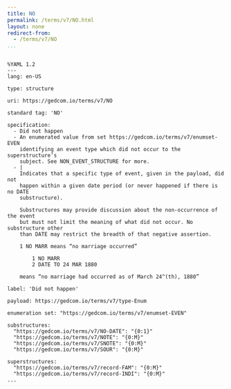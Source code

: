 ```yaml
---
title: NO
permalink: /terms/v7/NO.html
layout: none
redirect-from:
  - /terms/v7/NO
...
```


```

%YAML 1.2
---
lang: en-US

type: structure

uri: https://gedcom.io/terms/v7/NO

standard tag: 'NO'

specification:
  - Did not happen
  - An enumerated value from set https://gedcom.io/terms/v7/enumset-EVEN
    identifying an event type which did not occur to the superstructure’s
    subject. See NON_EVENT_STRUCTURE for more.
  - |
    Indicates that a specific type of event, given in the payload, did not
    happen within a given date period (or never happened if there is no DATE
    substructure).
    
    Substructures may provide discussion about the non-occurrence of the event
    but must not limit the meaning of what did not occur. No substructure other
    than DATE may restrict the breadth of that negative assertion.
    
    1 NO MARR means “no marriage occurred”
    
        1 NO MARR
        2 DATE TO 24 MAR 1880
    
    means “no marriage had occurred as of March 24^(th), 1880”

label: 'Did not happen'

payload: https://gedcom.io/terms/v7/type-Enum

enumeration set: "https://gedcom.io/terms/v7/enumset-EVEN"

substructures:
  "https://gedcom.io/terms/v7/NO-DATE": "{0:1}"
  "https://gedcom.io/terms/v7/NOTE": "{0:M}"
  "https://gedcom.io/terms/v7/SNOTE": "{0:M}"
  "https://gedcom.io/terms/v7/SOUR": "{0:M}"

superstructures:
  "https://gedcom.io/terms/v7/record-FAM": "{0:M}"
  "https://gedcom.io/terms/v7/record-INDI": "{0:M}"
...

```
